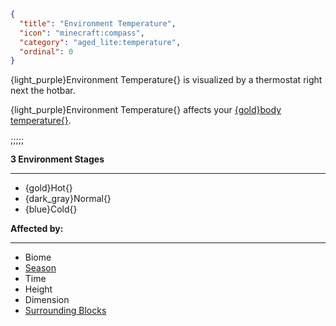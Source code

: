 ```json
{
  "title": "Environment Temperature",
  "icon": "minecraft:compass",
  "category": "aged_lite:temperature",
  "ordinal": 0
}
```

{light_purple}Environment Temperature{} is visualized by a thermostat right next the hotbar.


{light_purple}Environment Temperature{} affects your [{gold}body temperature{}](^aged_lite:temperature/body_temperature).

;;;;;


**3 Environment Stages**

---

- {gold}Hot{}
- {dark_gray}Normal{}
- {blue}Cold{}


**Affected by:**

---

- Biome
- [Season](^aged_lite:nutrition/seasons)
- Time
- Height
- Dimension
- [Surrounding Blocks](^aged_lite:temperature/surrounding_blocks)